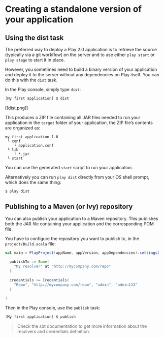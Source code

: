 # Creating a standalone version of your application

## Using the dist task

The preferred way to deploy a Play 2.0 application is to retrieve the source (typically via a git workflow) on the server and to use either `play start` or `play stage` to start it in place.

However, you sometimes need to build a binary version of your application and deploy it to the server without any dependencies on Play itself. You can do this with the `dist` task.

In the Play console, simply type `dist`:

```bash
[My first application] $ dist
```

[[dist.png]]

This produces a ZIP file containing all JAR files needed to run your application in the `target` folder of your application, the ZIP file’s contents are organized as:

```
my-first-application-1.0
 └ conf
    └ application.conf
 └ lib
    └ *.jar
 └ start
```

You can use the generated `start` script to run your application.

Alternatively you can run `play dist` directly from your OS shell prompt, which does the same thing:

```bash
$ play dist
```

## Publishing to a Maven (or Ivy) repository

You can also publish your application to a Maven repository. This publishes both the JAR file containing your application and the corresponding POM file.

You have to configure the repository you want to publish to, in the `project/Build.scala` file:

```scala
val main = PlayProject(appName, appVersion, appDependencies).settings(
  
  publishTo := Some(
    "My resolver" at "http://mycompany.com/repo"
  )
  
  credentials += Credentials(
    "Repo", "http://mycompany.com/repo", "admin", "admin123"
  )
  
)
```

Then in the Play console, use the `publish` task:

```bash
[My first application] $ publish
```

> Check the sbt documentation to get more information about the resolvers and credentials definition.
